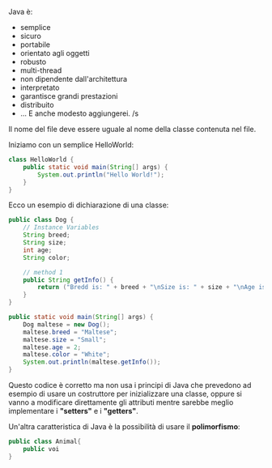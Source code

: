 Java è:
- semplice
- sicuro
- portabile
- orientato agli oggetti
- robusto
- multi-thread
- non dipendente dall'architettura
- interpretato
- garantisce grandi prestazioni
- distribuito
- ...
E anche modesto aggiungerei. /s

Il nome del file deve essere uguale al nome della classe contenuta nel file.

Iniziamo con un semplice HelloWorld:
```java
class HelloWorld {
	public static void main(String[] args) {
		System.out.println("Hello World!");
	}
}
```

Ecco un esempio di dichiarazione di una classe:

```java
public class Dog {
	// Instance Variables
	String breed;
	String size;
	int age;
	String color;

	// method 1
	public String getInfo() {
		return ("Bredd is: " + breed + "\nSize is: " + size + "\nAge is:" + age + "\nColor is: " + color);
	}
}

public static void main(String[] args) {
	Dog maltese = new Dog();
	maltese.breed = "Maltese";
	maltese.size = "Small";
	maltese.age = 2;
	maltese.color = "White";
	System.out.println(maltese.getInfo());
}
```
Questo codice è corretto ma non usa i principi di Java che prevedono ad esempio di usare un costruttore per inizializzare una classe, oppure si vanno a modificare direttamente gli attributi mentre sarebbe meglio implementare i **"setters"** e i **"getters"**.

Un'altra caratteristica di Java è la possibilità di usare il **polimorfismo**:
```java
public class Animal{
	public voi
}
```